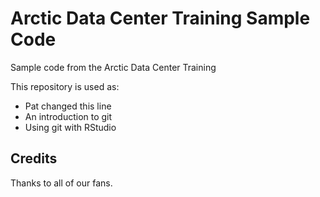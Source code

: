 # Arctic Data Center Training Sample Code
Sample code from the Arctic Data Center Training

This repository is used as:

* Pat changed this line
* An introduction to git
* Using git with RStudio

## Credits

Thanks to all of our fans.
